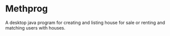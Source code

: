 # Methprog
A desktop java program for creating and listing house for sale or renting
and matching users with houses.
